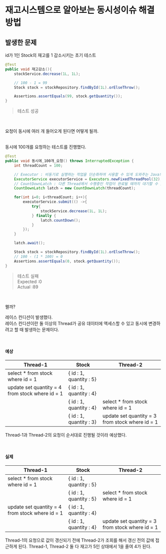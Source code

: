# 재고시스템으로 알아보는 동시성이슈 해결방법

## 발생한 문제
id가 1인 Stock의 재고를 1 감소시키는 초기 테스트
```java
@Test
public void 재고감소(){
    stockService.decrease(1L, 1L);

    // 100 - 1 = 99
    Stock stock = stockRepository.findById(1L).orElseThrow();

    Assertions.assertEquals(99, stock.getQuantity());
}
```
> 테스트 성공

<br>

요청이 동시에 여러 개 들어오게 된다면 어떻게 될까.   

<br>
동시에 100개를 요청하는 테스트를 진행했다.

```java
@Test
public void 동시에_100개_요청() throws InterruptedException {
    int threadCount = 100;

    // Executor : 비동기로 실행하는 작업을 단순화하여 사용할 수 있게 도와주는 Java의 API
    ExecutorService executorService = Executors.newFixedThreadPool(32);
    // CountDownLatch : 다른 Thread에서 수행중인 작업이 완료될 때까지 대기할 수 있도록 도와주는 클래스
    CountDownLatch latch = new CountDownLatch(threadCount);

    for(int i=0; i<threadCount; i++){
        executorService.submit(() ->{
            try{
                stockService.decrease(1L, 1L);
            } finally {
                latch.countDown();
            }
        });
    }

    latch.await();

    Stock stock = stockRepository.findById(1L).orElseThrow();
    // 100 - (1 * 100) = 0
    Assertions.assertEquals(0, stock.getQuantity());
}
```
> 테스트 실패   
> Expected :0   
> Actual   :89

<br>

왤까?

레이스 컨디션이 발생했다.   
레이스 컨디션이란 둘 이상의 Thread가 공유 데이터에 액세스할 수 있고 동시에 변경하려고 할 때 발생하는 문제이다.   

<br>

#### 예상
| Thread-1                                          | Stock                   | Thread-2                                          |
|---------------------------------------------------|-------------------------|---------------------------------------------------|
| select *  from stock  where id = 1                | { id : 1, quantity : 5} |                                                   |
| update set quantity = 4  from stock  where id = 1 | { id : 1, quantity : 4} |                                                   |
|                                                   | { id : 1, quantity : 4} | select *  from stock  where id = 1                |
|                                                   | { id : 1, quantity : 3} | update set quantity = 3  from stock  where id = 1 |

Thread-1과 Thread-2의 요청이 순서대로 진행될 것이라 예상했다.

<br>

#### 실제   
| Thread-1                                        | Stock                   | Thread-2                                          |
|-------------------------------------------------|-------------------------|---------------------------------------------------|
| select *  from stock  where id = 1              | { id : 1, quantity : 5} |                                                   |
|                                                 | { id : 1, quantity : 5} | select * from stock where id = 1                  |
| update set quantity = 4 from stock where id = 1 | { id : 1, quantity : 4} |                                                   |
|                                                 | { id : 1, quantity : 4} | update set quantity = 3  from stock  where id = 1 |

Thread-1의 요청으로 값이 갱신되기 전에 Thread-2가 조회를 해서 갱신 전의 값에 접근하게 된다.
Thread-1, Thread-2 둘 다 재고가 5인 상태에서 1을 줄여 4가 된다.